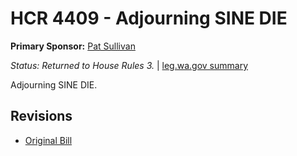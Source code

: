 # HCR 4409 - Adjourning SINE DIE
**Primary Sponsor:** [Pat Sullivan](/person/leg/pat.sullivan.md)

*Status: Returned to House Rules 3.* | [leg.wa.gov summary](https://app.leg.wa.gov/billsummary?BillNumber=4409&Year=2021)

Adjourning SINE DIE.

## Revisions
* [Original Bill](1/)